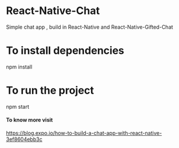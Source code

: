 # React-Native-Chat
Simple chat app , build in React-Native and React-Native-Gifted-Chat

# To install dependencies
npm install

# To run the project
npm start

#### To know more visit
 https://blog.expo.io/how-to-build-a-chat-app-with-react-native-3ef8604ebb3c

